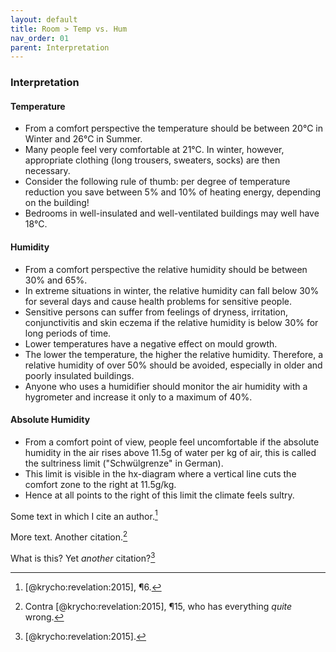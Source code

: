 ```yaml
---
layout: default
title: Room > Temp vs. Hum
nav_order: 01
parent: Interpretation
---
```

### Interpretation
#### Temperature
- From a comfort perspective the temperature should be between 20°C in Winter and 26°C in Summer.
- Many people feel very comfortable at 21°C. In winter, however, appropriate clothing (long trousers, sweaters, socks) are then necessary.
- Consider the following rule of thumb: per degree of temperature reduction you save between 5% and 10% of heating energy, depending on the building!
- Bedrooms in well-insulated and well-ventilated buildings may well have 18°C.

#### Humidity
- From a comfort perspective the relative humidity should be between 30% and 65%.
- In extreme situations in winter, the relative humidity can fall below 30% for several days and cause health problems for sensitive people.
- Sensitive persons can suffer from feelings of dryness, irritation, conjunctivitis and skin eczema if the relative humidity is below 30% for long periods of time. 
- Lower temperatures have a negative effect on mould growth.
- The lower the temperature, the higher the relative humidity. Therefore, a relative humidity of over 50% should be avoided, especially in older and poorly insulated buildings.
- Anyone who uses a humidifier should monitor the air humidity with a hygrometer and increase it only to a maximum of 40%.

#### Absolute Humidity
- From a comfort point of view, people feel uncomfortable if the absolute humidity in the air rises above 11.5g of water per kg of air, this is called the sultriness limit ("Schwülgrenze" in German).
- This limit is visible in the hx-diagram where a vertical line cuts the comfort zone to the right at 11.5g/kg.
- Hence at all points to the right of this limit the climate feels sultry.

Some text in which I cite an author.[^fn1]

More text. Another citation.[^fn2]

What is this? Yet _another_ citation?[^fn3]

[^fn1]: [@krycho:revelation:2015], ¶6.
[^fn2]: Contra [@krycho:revelation:2015], ¶15, who has everything _quite_ wrong.
[^fn3]: [@krycho:revelation:2015].